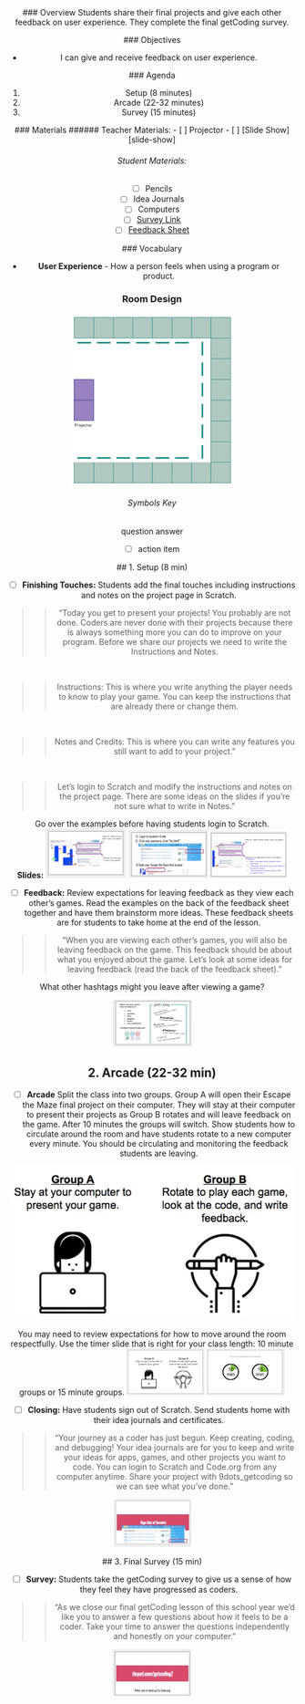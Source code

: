 <header class='header' title='Arcade' subtitle='Lesson 24'/>

<notable>
<iconp src='/icons/activity.png'>### Overview</iconp>
Students share their final projects and give each other feedback on user experience. They complete the final getCoding survey.

<iconp src='/icons/objectives.png'>### Objectives</iconp>
- I can give and receive feedback on user experience.

<iconp src='/icons/agenda.png'>### Agenda</iconp>
1. Setup (8 minutes)
1. Arcade (22-32 minutes)
1. Survey (15 minutes)


<note>
<iconp src='/icons/materials.png'>### Materials</iconp>
###### Teacher Materials:
- [ ] Projector
- [ ] [Slide Show][slide-show]

###### Student Materials:
- [ ] Pencils
- [ ] Idea Journals
- [ ] Computers
- [ ] [Survey Link][survey]
- [ ] [Feedback Sheet][handout]

<iconp src='/icons/vocab.png'>### Vocabulary</iconp>
- **User Experience** - How a person feels when using a program or product.

</note>

### Room Design
![room](/images/layout-online.png)

<note>

###### Symbols Key
<iconp ml='1.65em' type='question'>question</iconp>
<iconp ml='1.65em' type='answer'>answer</iconp>
- [ ] action item
</note>

<pagebreak/>
## 1. Setup (8 min)

- [ ] **Finishing Touches:** Students add the final touches including instructions and notes on the project page in Scratch.

> > “Today you get to present your projects! You probably are not done. Coders are never done with their projects because there is always something more you can do to improve on your program. Before we share our projects we need to write the Instructions and Notes.

<br/>

> > Instructions: This is where you write anything the player needs to know to play your game. You can keep the instructions that are already there or change them.

<br/>

> > Notes and Credits: This is where you can write any features you still want to add to your project.”

<br/>

> > Let’s login to Scratch and modify the instructions and notes on the project page. There are some ideas on the slides if you’re not sure what to write in Notes.”


<note type="tip">Go over the examples before having students login to Scratch.
<br/>
**Slides:** ![slides-setup1](./images/slides-setup1.jpeg)
![slides-setup2](./images/slides-setup2.jpeg)
![slides-setup3](./images/slides-setup3.jpeg)
</note>
<br/>
- [ ] **Feedback:** Review expectations for leaving feedback as they view each other’s games. Read the examples on the back of the feedback sheet together and have them brainstorm more ideas. These feedback sheets are for students to take home at the end of the lesson.

> > “When you are viewing each other’s games, you will also be leaving feedback on the game. This feedback should be about what you enjoyed about the game. Let’s look at some ideas for leaving feedback (read the back of the feedback sheet).”

<iconp type="question">What other hashtags might you leave after viewing a game?</iconp>

<note>![slides-setup4](./images/slides-setup4.jpeg)
</note>

## 2. Arcade (22-32 min)

- [ ] **Arcade** Split the class into two groups. Group A will open their Escape the Maze final project on their computer. They will stay at their computer to present their projects as Group B rotates and will leave feedback on the game. After 10 minutes the groups will switch. Show students how to circulate around the room and have students rotate to a new computer every minute. You should be circulating and monitoring the feedback students are leaving.  

![groups](./images/groups.jpeg)

<note type="tip">You may need to review expectations for how to move around the room respectfully.
Use the timer slide that is right for your class length: 10 minute groups or 15 minute groups.
![slides-arcade1](./images/slides-arcade1.jpeg)
![slides-timer](./images/slides-timer.png)
</note>

- [ ] **Closing:**  Have students sign out of Scratch. Send students home with their idea journals and certificates.

> > “Your journey as a coder has just begun. Keep creating, coding, and debugging! Your idea journals are for you to keep and write your ideas for apps, games, and other projects you want to code. You can login to Scratch and Code.org from any computer anytime. Share your project with 9dots_getcoding so we can see what you’ve done.”

<note>![slides-signout](./images/slides-signout.jpeg)</note>

<pagebreak/>
## 3. Final Survey (15 min)

- [ ] **Survey:** Students take the getCoding survey to give us a sense of how they feel they have progressed as coders.

> > “As we close our final getCoding lesson of this school year we’d like you to answer a few questions about how it feels to be a coder. Take your time to answer the questions independently and honestly on your computer.”

<note> ![slides-survey](./images/slides-survey.jpeg)</note>
</notable>

[slide-show]: https://docs.google.com/presentation/d/1NI9Jst2IYmRjq8FABORGLZBQwcLKkk7WBTRY9j6Ylgw/edit?usp=sharing
[survey]: http://tinyurl.com/getcoding7
[handout]: https://drive.google.com/file/d/0B2wBzr9vcXjPeFNYMm5kdkotR2c/view?usp=sharing
